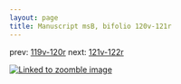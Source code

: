 ```yaml
---
layout: page
title: Manuscript msB, bifolio 120v-121r
---
```


prev: [119v-120r](../119v-120r/) next: [121v-122r](../121v-122r/)



[![Linked to zoomble image](http://www.homermultitext.org/iipsrv?IIIF=/project/homer/pyramidal/deepzoom/hmt/vbbifolio/v1/vb_120v_121r.tif/full/2000,/0/default.jpg)](http://www.homermultitext.org/ict2/?urn=urn:cite2:hmt:vbbifolio.v1:vb_120v_121r)

